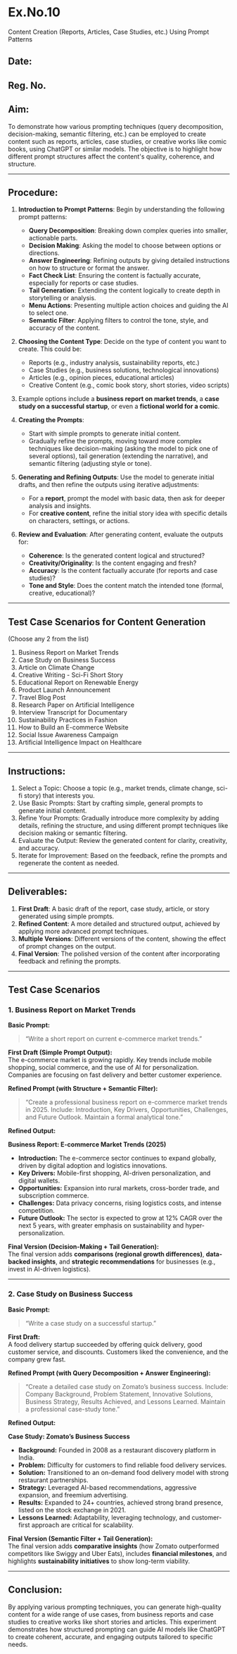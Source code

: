 # Ex.No.10  
Content Creation (Reports, Articles, Case Studies, etc.) Using Prompt Patterns  

## Date:  
## Reg. No.  

## Aim:  
To demonstrate how various prompting techniques (query decomposition, decision-making, semantic filtering, etc.) can be employed to create content such as reports, articles, case studies, or creative works like comic books, using ChatGPT or similar models. The objective is to highlight how different prompt structures affect the content's quality, coherence, and structure.  

---

## Procedure:  
1. **Introduction to Prompt Patterns**: Begin by understanding the following prompt patterns:  
   - **Query Decomposition**: Breaking down complex queries into smaller, actionable parts.  
   - **Decision Making**: Asking the model to choose between options or directions.  
   - **Answer Engineering**: Refining outputs by giving detailed instructions on how to structure or format the answer.  
   - **Fact Check List**: Ensuring the content is factually accurate, especially for reports or case studies.  
   - **Tail Generation**: Extending the content logically to create depth in storytelling or analysis.  
   - **Menu Actions**: Presenting multiple action choices and guiding the AI to select one.  
   - **Semantic Filter**: Applying filters to control the tone, style, and accuracy of the content.  

2. **Choosing the Content Type**: Decide on the type of content you want to create. This could be:  
   - Reports (e.g., industry analysis, sustainability reports, etc.)  
   - Case Studies (e.g., business solutions, technological innovations)  
   - Articles (e.g., opinion pieces, educational articles)  
   - Creative Content (e.g., comic book story, short stories, video scripts)  

3. Example options include a **business report on market trends**, a **case study on a successful startup**, or even a **fictional world for a comic**.  

4. **Creating the Prompts**:  
   - Start with simple prompts to generate initial content.  
   - Gradually refine the prompts, moving toward more complex techniques like decision-making (asking the model to pick one of several options), tail generation (extending the narrative), and semantic filtering (adjusting style or tone).  

5. **Generating and Refining Outputs**: Use the model to generate initial drafts, and then refine the outputs using iterative adjustments:  
   - For a **report**, prompt the model with basic data, then ask for deeper analysis and insights.  
   - For **creative content**, refine the initial story idea with specific details on characters, settings, or actions.  

6. **Review and Evaluation**: After generating content, evaluate the outputs for:  
   - **Coherence**: Is the generated content logical and structured?  
   - **Creativity/Originality**: Is the content engaging and fresh?  
   - **Accuracy**: Is the content factually accurate (for reports and case studies)?  
   - **Tone and Style**: Does the content match the intended tone (formal, creative, educational)?  

---

## Test Case Scenarios for Content Generation  
(Choose any 2 from the list)  

1. Business Report on Market Trends  
2. Case Study on Business Success  
3. Article on Climate Change  
4. Creative Writing - Sci-Fi Short Story  
5. Educational Report on Renewable Energy  
6. Product Launch Announcement  
7. Travel Blog Post  
8. Research Paper on Artificial Intelligence  
9. Interview Transcript for Documentary  
10. Sustainability Practices in Fashion  
11. How to Build an E-commerce Website  
12. Social Issue Awareness Campaign  
13. Artificial Intelligence Impact on Healthcare  

---

## Instructions:  
1. Select a Topic: Choose a topic (e.g., market trends, climate change, sci-fi story) that interests you.  
2. Use Basic Prompts: Start by crafting simple, general prompts to generate initial content.  
3. Refine Your Prompts: Gradually introduce more complexity by adding details, refining the structure, and using different prompt techniques like decision making or semantic filtering.  
4. Evaluate the Output: Review the generated content for clarity, creativity, and accuracy.  
5. Iterate for Improvement: Based on the feedback, refine the prompts and regenerate the content as needed.  

---

## Deliverables:  
1. **First Draft**: A basic draft of the report, case study, article, or story generated using simple prompts.  
2. **Refined Content**: A more detailed and structured output, achieved by applying more advanced prompt techniques.  
3. **Multiple Versions**: Different versions of the content, showing the effect of prompt changes on the output.  
4. **Final Version**: The polished version of the content after incorporating feedback and refining the prompts.  

---

## Test Case Scenarios  

### 1. Business Report on Market Trends  

**Basic Prompt:**  
> “Write a short report on current e-commerce market trends.”  

**First Draft (Simple Prompt Output):**  
The e-commerce market is growing rapidly. Key trends include mobile shopping, social commerce, and the use of AI for personalization. Companies are focusing on fast delivery and better customer experience.  

**Refined Prompt (with Structure + Semantic Filter):**  
> “Create a professional business report on e-commerce market trends in 2025. Include: Introduction, Key Drivers, Opportunities, Challenges, and Future Outlook. Maintain a formal analytical tone.”  

**Refined Output:**  

**Business Report: E-commerce Market Trends (2025)**  
- **Introduction:** The e-commerce sector continues to expand globally, driven by digital adoption and logistics innovations.  
- **Key Drivers:** Mobile-first shopping, AI-driven personalization, and digital wallets.  
- **Opportunities:** Expansion into rural markets, cross-border trade, and subscription commerce.  
- **Challenges:** Data privacy concerns, rising logistics costs, and intense competition.  
- **Future Outlook:** The sector is expected to grow at 12% CAGR over the next 5 years, with greater emphasis on sustainability and hyper-personalization.  

**Final Version (Decision-Making + Tail Generation):**  
The final version adds **comparisons (regional growth differences)**, **data-backed insights**, and **strategic recommendations** for businesses (e.g., invest in AI-driven logistics).  

---

### 2. Case Study on Business Success  

**Basic Prompt:**  
> “Write a case study on a successful startup.”  

**First Draft:**  
A food delivery startup succeeded by offering quick delivery, good customer service, and discounts. Customers liked the convenience, and the company grew fast.  

**Refined Prompt (with Query Decomposition + Answer Engineering):**  
> “Create a detailed case study on Zomato’s business success. Include: Company Background, Problem Statement, Innovative Solutions, Business Strategy, Results Achieved, and Lessons Learned. Maintain a professional case-study tone.”  

**Refined Output:**  

**Case Study: Zomato’s Business Success**  
- **Background:** Founded in 2008 as a restaurant discovery platform in India.  
- **Problem:** Difficulty for customers to find reliable food delivery services.  
- **Solution:** Transitioned to an on-demand food delivery model with strong restaurant partnerships.  
- **Strategy:** Leveraged AI-based recommendations, aggressive expansion, and freemium advertising.  
- **Results:** Expanded to 24+ countries, achieved strong brand presence, listed on the stock exchange in 2021.  
- **Lessons Learned:** Adaptability, leveraging technology, and customer-first approach are critical for scalability.  

**Final Version (Semantic Filter + Tail Generation):**  
The final version adds **comparative insights** (how Zomato outperformed competitors like Swiggy and Uber Eats), includes **financial milestones**, and highlights **sustainability initiatives** to show long-term viability.  

---

## Conclusion:  
By applying various prompting techniques, you can generate high-quality content for a wide range of use cases, from business reports and case studies to creative works like short stories and articles. This experiment demonstrates how structured prompting can guide AI models like ChatGPT to create coherent, accurate, and engaging outputs tailored to specific needs.  

